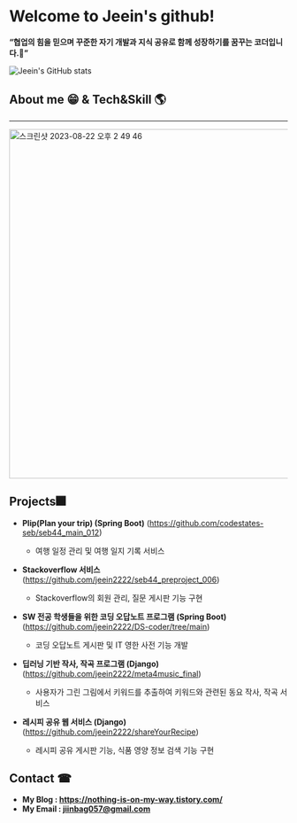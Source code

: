 # Welcome to Jeein's github!

**“협업의 힘을 믿으며 꾸준한 자기 개발과 지식 공유로 함께 성장하기를 꿈꾸는 코더입니다.🌟”** 

![Jeein's GitHub stats](https://github-readme-stats.vercel.app/api?username=jeein2222&show_icons=true&theme=radical)

## About me 😁 &  Tech&Skill 🌎
_______

<img width="631" alt="스크린샷 2023-08-22 오후 2 49 46" src="https://github.com/jeein2222/jeein2222/assets/96341808/98711a2b-3fce-4e50-89e7-d7a9ed27e30b">

## Projects🎆 
- **Plip(Plan your trip) (Spring Boot)**
  (https://github.com/codestates-seb/seb44_main_012)
  - 여행 일정 관리 및 여행 일지 기록 서비스
    
- **Stackoverflow 서비스**
  (https://github.com/jeein2222/seb44_preproject_006)
  - Stackoverflow의 회원 관리, 질문 게시판 기능 구현
    
- **SW 전공 학생들을 위한 코딩 오답노트 프로그램 (Spring Boot)** 
  (https://github.com/jeein2222/DS-coder/tree/main)
  - 코딩 오답노트 게시판 및 IT 영한 사전 기능 개발
    
- **딥러닝 기반 작사, 작곡 프로그램 (Django)**
  (https://github.com/jeein2222/meta4music_final)
  - 사용자가 그린 그림에서 키워드를 추출하여 키워드와 관련된 동요 작사, 작곡 서비스
  
- **레시피 공유 웹 서비스 (Django)**
  (https://github.com/jeein2222/shareYourRecipe)
  - 레시피 공유 게시판 기능, 식품 영양 정보 검색 기능 구현

## Contact ☎
- **My Blog : https://nothing-is-on-my-way.tistory.com/**
- **My Email : jiinbag057@gmail.com**
